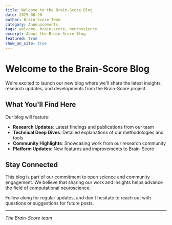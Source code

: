 ```yaml
---
title: Welcome to the Brain-Score Blog
date: 2025-08-20
author: Brain-Score Team
category: Announcements
tags: welcome, brain-score, neuroscience
excerpt: About the Brain-Score Blog
featured: true
show_on_site: true
---
```


# Welcome to the Brain-Score Blog

We're excited to launch our new blog where we'll share the latest insights, research updates, and developments from the Brain-Score project.

## What You'll Find Here

Our blog will feature:

- **Research Updates**: Latest findings and publications from our team
- **Technical Deep Dives**: Detailed explanations of our methodologies and tools
- **Community Highlights**: Showcasing work from our research community
- **Platform Updates**: New features and improvements to Brain-Score

## Stay Connected

This blog is part of our commitment to open science and community engagement. We believe that sharing our work and insights helps advance the field of computational neuroscience.

Follow along for regular updates, and don't hesitate to reach out with questions or suggestions for future posts.

---

*The Brain-Score team*
